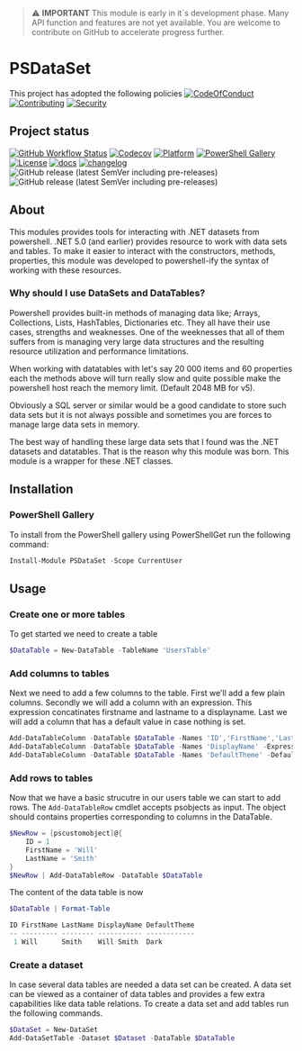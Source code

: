 > :warning: **IMPORTANT**
> This module is early in it´s development phase. Many API function and features are not yet available. You are welcome to contribute on GitHub to accelerate progress further.

# PSDataSet

This project has adopted the following policies [![CodeOfConduct](https://img.shields.io/badge/Code%20Of%20Conduct-gray)](https://github.com/hanpq/PSDataSet/blob/main/.github/CODE_OF_CONDUCT.md) [![Contributing](https://img.shields.io/badge/Contributing-gray)](https://github.com/hanpq/PSDataSet/blob/main/.github/CONTRIBUTING.md) [![Security](https://img.shields.io/badge/Security-gray)](https://github.com/hanpq/PSDataSet/blob/main/.github/SECURITY.md)

## Project status
[![GitHub Workflow Status](https://img.shields.io/github/actions/workflow/status/hanpq/PSDataSet/build.yml?branch=main&label=build&logo=github)](https://github.com/hanpq/PSDataset/actions/workflows/build.yml) [![Codecov](https://img.shields.io/codecov/c/github/hanpq/PSDataSet?logo=codecov&token=qJqWlwMAiD)](https://codecov.io/gh/hanpq/PSDataSet) [![Platform](https://img.shields.io/powershellgallery/p/PSDataSet?logo=ReasonStudios)](https://img.shields.io/powershellgallery/p/PSDataSet) [![PowerShell Gallery](https://img.shields.io/powershellgallery/dt/PSDataSet?label=downloads)](https://www.powershellgallery.com/packages/PSDataSet) [![License](https://img.shields.io/github/license/hanpq/PSDataSet)](https://github.com/hanpq/PSDataSet/blob/main/LICENSE) [![docs](https://img.shields.io/badge/docs-getps.dev-blueviolet)](https://getps.dev/modules/PSDataSet/getstarted) [![changelog](https://img.shields.io/badge/changelog-getps.dev-blueviolet)](https://github.com/hanpq/PSDataSet/blob/main/CHANGELOG.md) ![GitHub release (latest SemVer including pre-releases)](https://img.shields.io/github/v/release/hanpq/PSDataSet?label=version&sort=semver) ![GitHub release (latest SemVer including pre-releases)](https://img.shields.io/github/v/release/hanpq/PSDataSet?include_prereleases&label=prerelease&sort=semver)

## About

This modules provides tools for interacting with .NET datasets 
from powershell. .NET 5.0 (and earlier) provides resource to work 
with data sets and tables. To make it easier to interact with the 
constructors, methods, properties, this module was developed to
powershell-ify the syntax of working with these resources.

### Why should I use DataSets and DataTables?

Powershell provides built-in methods of managing data like; Arrays, 
Collections, Lists, HashTables, Dictionaries etc. 
They all have their use cases, strengths and weaknesses. One of the 
weeknesses that all of them suffers from is managing very large data structures 
and the resulting resource utilization and performance limitations.

When working with datatables with let's say 20 000 items and 60 properties each 
the methods above will turn really slow and quite possible make the
powershell host reach the memory limit. (Default 2048 MB for v5).

Obviously a SQL server or similar would be a good candidate to store 
such data sets but it is not always possible and sometimes you are 
forces to manage large data sets in memory.

The best way of handling these large data sets that I found was 
the .NET datasets and datatables. That is the reason why this module
was born. This module is a wrapper for these .NET classes.


## Installation

### PowerShell Gallery

To install from the PowerShell gallery using PowerShellGet run the following command:

```powershell
Install-Module PSDataSet -Scope CurrentUser
```

## Usage

### Create one or more tables

To get started we need to create a table

```powershell
$DataTable = New-DataTable -TableName 'UsersTable'
```

### Add columns to tables

Next we need to add a few columns to the table. First we'll 
add a few plain columns. Secondly we will add a column with 
an expression. This expression concatinates firstname and 
lastname to a displayname. Last we will add a column that has 
a default value in case nothing is set. 

```powershell
Add-DataTableColumn -DataTable $DataTable -Names 'ID','FirstName','LastName'
Add-DataTableColumn -DataTable $DataTable -Names 'DisplayName' -Expression "[FirstName] + ' ' + [LastName]"
Add-DataTableColumn -DataTable $DataTable -Names 'DefaultTheme' -DefaultValue 'Blue'
```

### Add rows to tables

Now that we have a basic strucutre in our users table we can start 
to add rows. The <code>Add-DataTableRow</code> cmdlet accepts 
psobjects as input. The object should contains properties 
corresponding to columns in the DataTable.

```powershell
$NewRow = [pscustomobject]@{
    ID = 1
    FirstName = 'Will'
    LastName = 'Smith'
}
$NewRow | Add-DataTableRow -DataTable $DataTable
```

The content of the data table is now

```powershell
$DataTable | Format-Table

ID FirstName LastName DisplayName DefaultTheme
-- --------- -------- ----------- ------------
 1 Will      Smith    Will Smith  Dark
```

### Create a dataset

In case several data tables are needed a data set can be 
created. A data set can be viewed as a container of data 
tables and provides a few extra capabilities like data 
table relations. To create a data set and add tables run 
the following commands.

```powershell
$DataSet = New-DataSet
Add-DataSetTable -Dataset $Dataset -DataTable $DataTable
```
